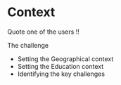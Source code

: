 # Context

Quote one of the users !!

The challenge

* Setting the Geographical context
* Setting the Education context
* Identifying the key challenges
